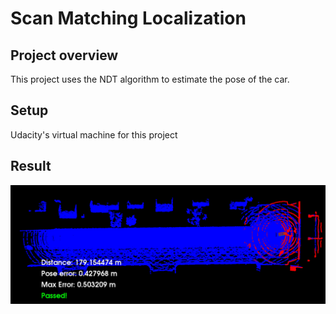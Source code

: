 # Scan Matching Localization
## Project overview
This project uses the NDT algorithm to estimate the pose of the car.
## Setup
Udacity's virtual machine for this project
## Result
<img src="result.PNG"/>